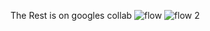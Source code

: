 The Rest is on googles collab
![flow](https://github.com/olimiemma/Advanced-Email-Reply-Llama3-LangGraph-Groq/assets/98601170/ee7faa7e-5823-4f7d-9f2d-571f3791f976)
![flow 2](https://github.com/olimiemma/Advanced-Email-Reply-Llama3-LangGraph-Groq/assets/98601170/0c72f435-bd91-4ef2-a0bc-bad16917a4c1)

